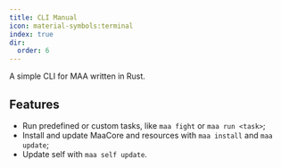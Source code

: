 ```yaml
---
title: CLI Manual
icon: material-symbols:terminal
index: true
dir:
  order: 6
---
```


A simple CLI for MAA written in Rust.

## Features

- Run predefined or custom tasks, like `maa fight` or `maa run <task>`;
- Install and update MaaCore and resources with `maa install` and `maa update`;
- Update self with `maa self update`.

<Catalog base='/en-us/manual/cli/' />
